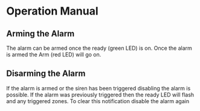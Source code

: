 # Operation Manual

## Arming the Alarm

The alarm can be armed once the ready (green LED) is on.
Once the alarm is armed the Arm (red LED) will go on.

## Disarming the Alarm

If the alarm is armed or the siren has been triggered disabling the alarm is possible.
If the alarm was previously triggered then the ready LED will flash and any triggered zones.
To clear this notification disable the alarm again